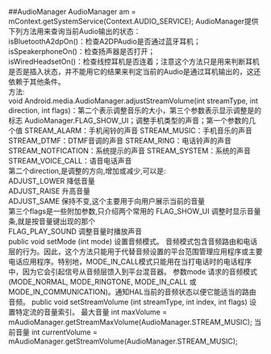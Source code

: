 ##AudioManager
AudioManager am = mContext.getSystemService(Context.AUDIO_SERVICE);
AudioManager提供下列方法用来查询当前Audio输出的状态：  
isBluetoothA2dpOn()：检查A2DPAudio是否通过蓝牙耳机；  
isSpeakerphoneOn()：检查扬声器是否打开；  
isWiredHeadsetOn()：检查线控耳机是否连着；注意这个方法只是用来判断耳机是否是插入状态，并不能用它的结果来判定当前的Audio是通过耳机输出的，这还依赖于其他条件。  
方法:  
  void Android.media.AudioManager.adjustStreamVolume(int streamType, int direction, int flags)：第二个表示调整音乐的大小，第三个参数表示显示调整是的标志 AudioManager.FLAG_SHOW_UI；调整手机类型的声音；第一个参数的几个值
    STREAM_ALARM：手机闹铃的声音
    STREAM_MUSIC：手机音乐的声音
    STREAM_DTMF：DTMF音调的声音
    STREAM_RING：电话铃声的声音
    STREAM_NOTFICATION：系统提示的声音
    STREAM_SYSTEM：系统的声音
    STREAM_VOICE_CALL：语音电话声音  
    第二个direction,是调整的方向,增加或减少,可以是:    
    ADJUST_LOWER 降低音量    
    ADJUST_RAISE 升高音量    
    ADJUST_SAME 保持不变,这个主要用于向用户展示当前的音量    
    第三个flags是一些附加参数,只介绍两个常用的
    FLAG_SHOW_UI 调整时显示音量条,就是按音量键出现的那个  
    FLAG_PLAY_SOUND 调整音量时播放声音    
  public void setMode (int mode) 设置音频模式。
    音频模式包含音频路由和电话层的行为。因此，这个方法只能用于代替音频设置的平台范围管理应用程序或主要电话应用程序。特别地，MODE_IN_CALL模式只能用在当打电话时的电话程序中，因为它会引起信号从音频层馈入到平台混音器。
    参数mode  请求的音频模式(MODE_NORMAL, MODE_RINGTONE, MODE_IN_CALL 或MODE_IN_COMMUNICATION)。通知HAL当前的音频状态以便它能适当的路由音频。
  public void setStreamVolume (int streamType, int index, int flags)  设置特定流的音量索引。
    最大音量  int  maxVolume = mAudioManager.getStreamMaxVolume(AudioManager.STREAM_MUSIC);
    当前音量  int  currentVolume = mAudioManager.getStreamVolume(AudioManager.STREAM_MUSIC); 
    
  
